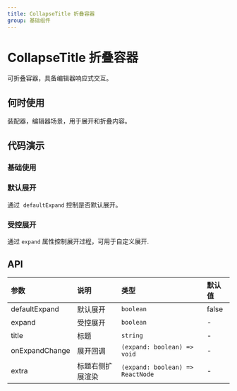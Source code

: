```yaml
---
title: CollapseTitle 折叠容器
group: 基础组件
---
```


# CollapseTitle 折叠容器

可折叠容器，具备编辑器响应式交互。

## 何时使用

装配器，编辑器场景，用于展开和折叠内容。

## 代码演示

### 基础使用

<code src="./demos/basic.tsx" ></code>

### 默认展开

通过  `defaultExpand` 控制是否默认展开。

<code src="./demos/defaultexpand.tsx" ></code>

### 受控展开

通过 `expand` 属性控制展开过程，可用于自定义展开.

<code src="./demos/expand.tsx" ></code>

## API

| 参数           | 说明             | 类型                             | 默认值 |
| :------------- | :--------------- | :------------------------------- | :----- |
| defaultExpand  | 默认展开         | `boolean`                        | false  |
| expand         | 受控展开         | `boolean`                        | -      |
| title          | 标题             | `string`                         | -      |
| onExpandChange | 展开回调         | `(expand: boolean) => void`      | -      |
| extra          | 标题右侧扩展渲染 | `(expand: boolean) => ReactNode` | -      |
